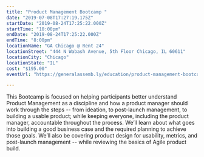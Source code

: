 ```yaml
---
title: "Product Management Bootcamp "
date: "2019-07-08T17:27:19.175Z"
startDate: "2019-08-24T17:25:22.000Z"
startTime: "10:00pm"
endDate: "2019-08-24T17:25:22.000Z"
endTime: "8:00pm"
locationName: "GA Chicago @ Rent 24"
locationStreet: "444 N Wabash Avenue, 5th Floor Chicago, IL 60611"
locationCity: "Chicago"
locationState: "IL"
cost: "$195.00"
eventUrl: "https://generalassemb.ly/education/product-management-bootcamp/chicago/78019"

---
```


This Bootcamp is focused on helping participants better understand Product Management as a discipline and how a product manager should work through the steps -- from ideation, to post-launch management, to building a usable product; while keeping everyone, including the product manager, accountable throughout the process. We’ll learn about what goes into building a good business case and the required planning to achieve those goals. We’ll also be covering product design for usability, metrics, and post-launch management -- while reviewing the basics of Agile product build.



